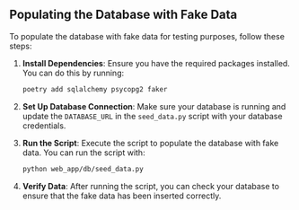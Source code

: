 ## Populating the Database with Fake Data

To populate the database with fake data for testing purposes, follow these steps:

1. **Install Dependencies**: Ensure you have the required packages installed. You can do this by running:

   ```bash
   poetry add sqlalchemy psycopg2 faker
   ```

2. **Set Up Database Connection**: Make sure your database is running and update the `DATABASE_URL` in the `seed_data.py` script with your database credentials.

3. **Run the Script**: Execute the script to populate the database with fake data. You can run the script with:

   ```bash
   python web_app/db/seed_data.py
   ```

4. **Verify Data**: After running the script, you can check your database to ensure that the fake data has been inserted correctly.
